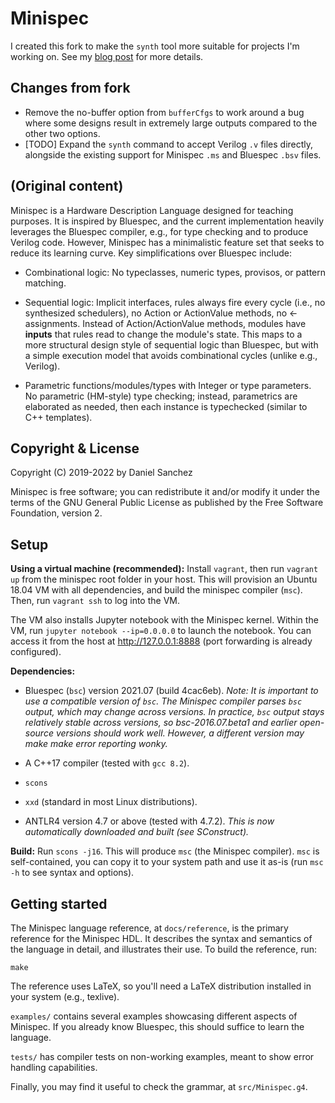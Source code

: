 Minispec
========

I created this fork to make the `synth` tool more suitable for projects I'm working on.
See my [blog post](https://www.martinchan.org/blog/extending-synth/) for more details.

## Changes from fork
- Remove the no-buffer option from `bufferCfgs` to work around a bug where some designs result
  in extremely large outputs compared to the other two options.
- [TODO] Expand the `synth` command to accept Verilog `.v` files directly, alongside
  the existing support for Minispec `.ms` and Bluespec `.bsv` files.

## (Original content)
Minispec is a Hardware Description Language designed for teaching purposes. It
is inspired by Bluespec, and the current implementation heavily leverages the
Bluespec compiler, e.g., for type checking and to produce Verilog code.
However, Minispec has a minimalistic feature set that seeks to reduce its
learning curve. Key simplifications over Bluespec include:

* Combinational logic: No typeclasses, numeric types, provisos, or pattern
  matching.

* Sequential logic: Implicit interfaces, rules always fire every cycle (i.e.,
  no synthesized schedulers), no Action or ActionValue methods, no <-
  assignments. Instead of Action/ActionValue methods, modules have **inputs**
  that rules read to change the module's state. This maps to a more structural
  design style of sequential logic than Bluespec, but with a simple execution
  model that avoids combinational cycles (unlike e.g., Verilog).

* Parametric functions/modules/types with Integer or type parameters. No
  parametric (HM-style) type checking; instead, parametrics are elaborated
  as needed, then each instance is typechecked (similar to C++ templates).

Copyright & License
-------------------

Copyright (C) 2019-2022 by Daniel Sanchez

Minispec is free software; you can redistribute it and/or modify it under the
terms of the GNU General Public License as published by the Free Software
Foundation, version 2.

Setup
-----

**Using a virtual machine (recommended):** Install `vagrant`, then run `vagrant
up` from the minispec root folder in your host. This will provision an Ubuntu
18.04 VM with all dependencies, and build the minispec compiler (`msc`). Then,
run `vagrant ssh` to log into the VM.

The VM also installs Jupyter notebook with the Minispec kernel. Within the VM,
run `jupyter notebook --ip=0.0.0.0` to launch the notebook. You can access it
from the host at http://127.0.0.1:8888 (port forwarding is already configured).

**Dependencies:**

* Bluespec (`bsc`) version 2021.07 (build 4cac6eb).
  *Note: It is important to use a compatible version of `bsc`. The Minispec
  compiler parses `bsc` output, which may change across versions. In practice,
  `bsc` output stays relatively stable across versions, so bsc-2016.07.beta1
  and earlier open-source versions should work well. However, a different
  version may make make error reporting wonky.*

* A C++17 compiler (tested with `gcc 8.2`).

* `scons`

* `xxd` (standard in most Linux distributions). 

* ANTLR4 version 4.7 or above (tested with 4.7.2).
  *This is now automatically downloaded and built (see SConstruct).*

**Build:** Run `scons -j16`. This will produce `msc` (the Minispec compiler).
`msc` is self-contained, you can copy it to your system path and use it as-is
(run `msc -h` to see syntax and options).

Getting started
---------------

The Minispec language reference, at `docs/reference`, is the primary reference
for the Minispec HDL. It describes the syntax and semantics of the language in
detail, and illustrates their use. To build the reference, run:
```cd docs/reference
make
```
The reference uses LaTeX, so you'll need a LaTeX distribution installed in your
system (e.g., texlive).

`examples/` contains several examples showcasing different aspects of Minispec.
If you already know Bluespec, this should suffice to learn the language.

`tests/` has compiler tests on non-working examples, meant to show error
handling capabilities.

Finally, you may find it useful to check the grammar, at `src/Minispec.g4`.

